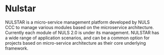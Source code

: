 # Nulstar
NULSTAR is a micro-service management platform developed by NULS CCC to manage various modules based on the microservice architecture. 
Currently each module of NULS 2.0 is under its management. 
NULSTAR has a wide range of application scenarios, and can be a common option for projects based on micro-service architecture as their core underlying framework.

